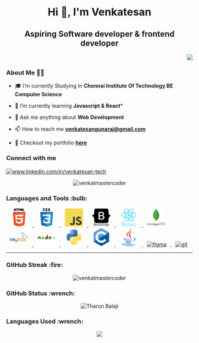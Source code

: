 <h1 align="center">Hi 👋, I'm Venkatesan</h1>
<h2 align="center">Aspiring Software developer & frontend developer</h2>
   
<div >
<img src="https://res.cloudinary.com/dsq5spft3/image/upload/v1670662177/when-is-a-web-developer-needed_x9zsce.png" align="right" />
</div>
 
&nbsp;
&nbsp;

### About Me 🙋‍♂️
- 🎓 I’m currently Studying In **Chennai Institute Of Technology BE Computer Science**

- 🌱 I’m currently learning **Javascript & React***

- 💭 Ask me anything about **Web Development**

- 📫 How to reach me <a href="mailto:venkatesangunaraj@gmail.com">  **venkatesangunaraj@gmail.com** <a>

- 🎯 Checkout my portfolio <a href="https://itsmevenkat.ccbp.tech" target="_blank">**here**</a>

<h3 align="left">Connect with me</h3>
<p align="left">
  <a href="http://www.linkedin.com/in/venkatesan-g-0616a0247" target="blank">
    <img align="center" src="https://raw.githubusercontent.com/rahuldkjain/github-profile-readme-generator/master/src/images/icons/Social/linked-in-alt.svg" alt="www.linkedin.com/in/venkatesan-tech" height="30" width="40" />
  </a>
</p>

  
<p align="center"> 
  <img src="https://komarev.com/ghpvc/?username=venkatmastercoder&label=Profile%20views&color=0e75b6&style=flat" alt="venkatmastercoder"/> 
</p>
  
<h3 align="left"><b>Languages and Tools :bulb:</b></h3>
<div align="left"> 

  <a href="https://www.w3.org/html/" target="_blank" rel="noreferrer"> 
    <img src="https://raw.githubusercontent.com/devicons/devicon/master/icons/html5/html5-original-wordmark.svg" alt="html5" height="50" width="50" hspace="10"/> 
  </a> 
  
  <a href="https://www.w3schools.com/css/" target="_blank" rel="noreferrer"> 
    <img src="https://raw.githubusercontent.com/devicons/devicon/master/icons/css3/css3-original-wordmark.svg" alt="css3" height="50" width="50" hspace="10"/> 
  </a> 
  
  <a href="https://developer.mozilla.org/en-US/docs/Web/JavaScript" target="_blank" rel="noreferrer"> 
    <img src="https://raw.githubusercontent.com/devicons/devicon/master/icons/javascript/javascript-original.svg" alt="javascript" height="50" width="50" hspace="10"/> 
  </a>

  <a href="https://getbootstrap.com" target="_blank" rel="noreferrer"> 
    <img src="https://raw.githubusercontent.com/devicons/devicon/master/icons/bootstrap/bootstrap-plain-wordmark.svg" alt="bootstrap" height="50" width="50" hspace="10"/> 
  </a> 
  
  <a href="https://reactjs.org/" target="_blank" rel="noreferrer"> 
    <img src="https://raw.githubusercontent.com/devicons/devicon/master/icons/react/react-original-wordmark.svg" alt="react" height="50" width="50" hspace="10"/> 
  </a>
  
  <a href="https://www.mongodb.com/" target="_blank" rel="noreferrer"> 
    <img src="https://raw.githubusercontent.com/devicons/devicon/master/icons/mongodb/mongodb-original-wordmark.svg" height="50" width="50" hspace="10"/> 
  </a> 
  
  <a href="https://www.mysql.com/" target="_blank" rel="noreferrer"> 
    <img src="https://raw.githubusercontent.com/devicons/devicon/master/icons/mysql/mysql-original-wordmark.svg" alt="mysql" height="50" width="50" hspace="10"/> 
  </a> 
  
  <a href="https://nodejs.org" target="_blank" rel="noreferrer"> 
    <img src="https://raw.githubusercontent.com/devicons/devicon/master/icons/nodejs/nodejs-original-wordmark.svg" alt="nodejs" height="50" width="50" hspace="10"/> 
  </a>
  
  <a href="https://www.python.org" target="_blank" rel="noreferrer"> 
    <img src="https://raw.githubusercontent.com/devicons/devicon/master/icons/python/python-original.svg" alt="python" height="50" width="50" hspace="10"/> 
  </a>
  
  <a href="https://www.cprogramming.com/" target="_blank" rel="noreferrer"> 
    <img src="https://raw.githubusercontent.com/devicons/devicon/master/icons/c/c-original.svg" alt="c" height="50" width="50" hspace="10"/> 
  </a> 
  
  <a href="https://www.java.com" target="_blank" rel="noreferrer"> 
    <img src="https://raw.githubusercontent.com/devicons/devicon/master/icons/java/java-original.svg" alt="java" height="50" width="50" hspace="10"/> 
  </a> 
  
  <a href="https://www.figma.com/" target="_blank" rel="noreferrer"> 
    <img src="https://www.vectorlogo.zone/logos/figma/figma-icon.svg" alt="figma" height="50" width="50" hspace="10"/> 
  </a> 
  
  <a href="https://git-scm.com/" target="_blank" rel="noreferrer"> 
    <img src="https://www.vectorlogo.zone/logos/git-scm/git-scm-icon.svg" alt="git" height="50" width="50" hspace="10"/> 
  </a> 
  
</div>
  
<hr>
  
<h3> GitHub Streak :fire: </h3> 
<div align="center">
  <img src="https://github-readme-streak-stats.herokuapp.com/?user=venkatmastercoder&" alt="venkatmastercoder" />
</div>
  
<h3> GitHub Status :wrench: </h3> 
   <div align="center"> 
      <img src="https://github-readme-stats.vercel.app/api?username=venkatmastercoder&show_icons=true&locale=en" alt="Tharun Balaji" />
  </div>

<h3> Languages Used :wrench: </h3> 
  <div align="center"> 
      <img src="https://github-readme-stats.vercel.app/api/top-langs/?username=venkatmastercoder&layout=compact&theme=radical"/> 
  </div>
  
